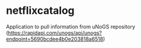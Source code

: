 # netflixcatalog

Application to pull information from uNoGS repository (https://rapidapi.com/unogs/api/unogs?endpoint=5690bcdee4b0e203818a6518)

